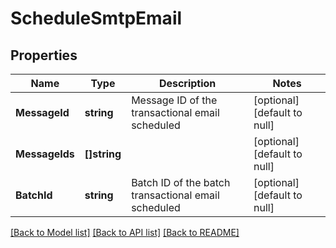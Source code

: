 # ScheduleSmtpEmail

## Properties
Name | Type | Description | Notes
------------ | ------------- | ------------- | -------------
**MessageId** | **string** | Message ID of the transactional email scheduled | [optional] [default to null]
**MessageIds** | **[]string** |  | [optional] [default to null]
**BatchId** | **string** | Batch ID of the batch transactional email scheduled | [optional] [default to null]

[[Back to Model list]](../README.md#documentation-for-models) [[Back to API list]](../README.md#documentation-for-api-endpoints) [[Back to README]](../README.md)


